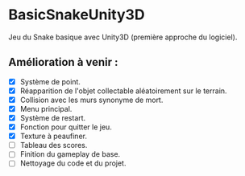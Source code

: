 # BasicSnakeUnity3D
Jeu du Snake basique avec Unity3D (première approche du logiciel).

## Amélioration à venir :

  + [x] Système de point.
  + [x] Réapparition de l'objet collectable aléatoirement sur le terrain.
  + [x] Collision avec les murs synonyme de mort.
  + [x] Menu principal.
  + [x] Système de restart.
  + [x] Fonction pour quitter le jeu.
  + [x] Texture à peaufiner.
  + [ ] Tableau des scores.
  + [ ] Finition du gameplay de base.
  + [ ] Nettoyage du code et du projet.
